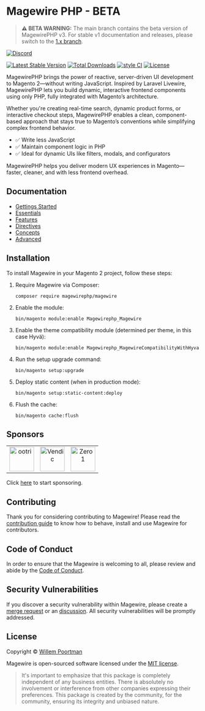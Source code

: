 # Magewire PHP - BETA

> **⚠️ BETA WARNING:** The main branch contains the beta version of MagewirePHP v3. For stable v1 documentation and releases, please switch to the [1.x branch]([../../tree/1.x](https://github.com/magewirephp/magewire/tree/1.x)).

[![Discord](https://dcbadge.vercel.app/api/server/RM5nnK5wxj)](https://discord.gg/RM5nnK5wxj)

[![Latest Stable Version](http://poser.pugx.org/magewirephp/magewire/v)](https://packagist.org/packages/magewirephp/magewire)
[![Total Downloads](http://poser.pugx.org/magewirephp/magewire/downloads)](https://packagist.org/packages/magewirephp/magewire)
[![style CI](https://github.styleci.io/repos/414967404/shield?style=flat&branch=main)](https://github.styleci.io/repos/414967404/shield?style=flat&branch=main)
[![License](http://poser.pugx.org/magewirephp/magewire/license)](https://packagist.org/packages/magewirephp/magewire)

MagewirePHP brings the power of reactive, server-driven UI development to Magento 2—without writing JavaScript.
Inspired by Laravel Livewire, MagewirePHP lets you build dynamic, interactive frontend components using only PHP,
fully integrated with Magento’s architecture.

Whether you're creating real-time search, dynamic product forms, or interactive checkout steps, MagewirePHP enables a clean,
component-based approach that stays true to Magento’s conventions while simplifying complex frontend behavior.

- ✅ Write less JavaScript
- ✅ Maintain component logic in PHP
- ✅ Ideal for dynamic UIs like filters, modals, and configurators

MagewirePHP helps you deliver modern UX experiences in Magento—faster, cleaner, and with less frontend overhead.

## Documentation

- [Gettings Started](https://magewirephp.github.io/magewire-docs/index.html)
- [Essentials](https://magewirephp.github.io/magewire-docs/pages/essentials/components.html)
- [Features](https://magewirephp.github.io/magewire-docs/pages/features/alpine.html)
- [Directives](https://magewirephp.github.io/magewire-docs/pages/html-directives/wire-click.html)
- [Concepts](https://magewirephp.github.io/magewire-docs/pages/concepts/morphing.html)
- [Advanced](https://magewirephp.github.io/magewire-docs/pages/advanced/troubleshooting.html)

## Installation

To install Magewire in your Magento 2 project, follow these steps:

1. Require Magewire via Composer:
   ```shell
   composer require magewirephp/magewire
   ```
2. Enable the module:
   ```shell
   bin/magento module:enable Magewirephp_Magewire
   ```
3. Enable the theme compatibility module (determined per theme, in this case Hyvä):
   ```shell
   bin/magento module:enable Magewirephp_MagewireCompatibilityWithHyva
   ```
4. Run the setup upgrade command:
   ```shell
   bin/magento setup:upgrade
   ```
5. Deploy static content (when in production mode):
   ```shell
   bin/magento setup:static-content:deploy
   ```
6. Flush the cache:
   ```shell
   bin/magento cache:flush
   ```

## Sponsors

|   |   |   |
|---|---|---|
|<a align="center" href="https://github.com/ootri/" title="ootri" target="_blank"><img width="64" alt="ootri" src="https://avatars.githubusercontent.com/u/3450878?v=4"/></a>|<a align="center" href="https://vendic.nl/" title="Vendic" target="_blank"><img width="64" alt="Vendic" src="https://user-images.githubusercontent.com/5383956/228823594-d3344d87-dadc-4c36-a212-89cba8c7340b.jpg"/></a>|<a align="center" href="https://www.zero1.co.uk/" title="Zero 1" target="_blank"><img width="64" alt="Zero 1" src="https://github.com/magewirephp/magewire/assets/5383956/6f385d3c-87c9-433d-8921-c40de0f00573"/></a>|

Click [here](https://github.com/sponsors/wpoortman) to start sponsoring.

## Contributing
Thank you for considering contributing to Magewire! Please read the [contribution guide](https://github.com/magewirephp/magewire/blob/main/CONTRIBUTING.md) to know how to behave, install and use Magewire for contributors.

## Code of Conduct
In order to ensure that the Magewire is welcoming to all, please review and abide by the [Code of Conduct](https://github.com/magewirephp/magewire/blob/main/CODE_OF_CONDUCT.md).

## Security Vulnerabilities
If you discover a security vulnerability within Magewire, please create a
[merge request](https://github.com/magewirephp/magewire/pulls) or an
[discussion](https://github.com/magewirephp/magewire/discussions). All security vulnerabilities will be promptly
addressed.

## License
Copyright © [Willem Poortman](https://github.com/wpoortman)

Magewire is open-sourced software licensed under the [MIT license](LICENSE.md).

> It's important to emphasize that this package is completely independent of any business entities. There is absolutely
> no involvement or interference from other companies expressing their preferences. This package is created by the
> community, for the community, ensuring its integrity and unbiased nature.
